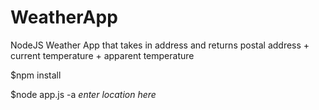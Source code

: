 # WeatherApp
NodeJS Weather App that takes in address and returns postal address + current temperature + apparent temperature


$npm install

$node app.js -a *enter location here*
